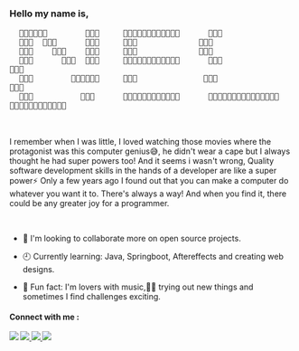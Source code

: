 <!DOCTYPE Html>
<head>
</head>
<body>
<h3> Hello my name is,
  
      👨🏼‍💻👨🏼‍💻        👨🏼‍💻     👨🏼‍💻👨🏼‍💻👨🏼‍💻👨🏼‍💻      👨🏼‍💻
      👨🏼‍💻  👨🏼‍💻      👨🏼‍💻     👨🏼‍💻             👨🏼‍💻
      👨🏼‍💻    👨🏼‍💻    👨🏼‍💻     👨🏼‍💻             👨🏼‍💻
      👨🏼‍💻      👨🏼‍💻  👨🏼‍💻     👨🏼‍💻👨🏼‍💻👨🏼‍💻👨🏼‍💻      👨🏼‍💻               👨🏼‍💻
      👨🏼‍💻        👨🏼‍💻👨🏼‍💻     👨🏼‍💻              👨🏼‍💻               👨🏼‍💻
      👨🏼‍💻          👨🏼‍💻      👨🏼‍💻👨🏼‍💻👨🏼‍💻👨🏼‍💻      👨🏼‍💻👨🏼‍💻👨🏼‍💻👨🏼‍💻👨🏼‍💻     👨🏼‍💻👨🏼‍💻👨🏼‍💻👨🏼‍💻
  
  </h3>
  
 <br>
  <p> I remember when I was little, I loved watching those movies where the protagonist was this computer genius😅, he didn't wear a cape but I always thought he had  super powers too! And it seems i wasn't wrong, Quality software development skills in the hands of a developer are like a super power⚡ Only a few years ago I found out that you can make a computer do whatever you want it to. There's always a way! And when you find it, there could be any greater joy for a programmer.</p>
  <br>

  
- 🚀 I'm looking to collaborate more on open source projects.
  
- 🕘 Currently learning: Java, Springboot, Aftereffects and creating web designs.
  
- 🚖 Fun fact: I'm lovers with music,🎵🎵 trying out new things and sometimes I find challenges exciting.
  
<h4>Connect with me : <br><br>
  <a href="https://www.instagram.com/_nelly_butera/"><img src="https://camo.githubusercontent.com/7a705494c370a8412797521701153d2873fb39109edf80afc408efd0927ae2d0/68747470733a2f2f696d672e736869656c64732e696f2f62616467652f496e7374616772616d2d2532334534343035462e7376673f7374796c653d666f722d7468652d6261646765266c6f676f3d496e7374616772616d266c6f676f436f6c6f723d7768697465"></a> <a href="https://www.facebook.com/butera.odreille.nelly1/"> <img src="https://camo.githubusercontent.com/9a80e93dca22e8bc345bef4e92799c1b6fb4481f996b1d69f3f9b0590f92c057/68747470733a2f2f696d672e736869656c64732e696f2f62616467652f46616365626f6f6b2d2532333138373746322e7376673f7374796c653d666f722d7468652d6261646765266c6f676f3d46616365626f6f6b266c6f676f436f6c6f723d7768697465"></a><a href="https://www.linkedin.com/in/butera-nelly-4909a8238/">  <img src="https://camo.githubusercontent.com/7e1a1a039c75a7c4d2a91d7f97bf0a1c2adcf7cb49b7dbbfc02963a4f9fdaca4/68747470733a2f2f696d672e736869656c64732e696f2f62616467652f6c696e6b6564696e2d2532333030373742352e7376673f7374796c653d666f722d7468652d6261646765266c6f676f3d6c696e6b6564696e266c6f676f436f6c6f723d7768697465"></a><a href="mailto:buteranelly250@gmail.com">   <img src="https://camo.githubusercontent.com/571384769c09e0c66b45e39b5be70f68f552db3e2b2311bc2064f0d4a9f5983b/68747470733a2f2f696d672e736869656c64732e696f2f62616467652f476d61696c2d4431343833363f7374796c653d666f722d7468652d6261646765266c6f676f3d676d61696c266c6f676f436f6c6f723d7768697465"></a>
  </h4>
</body>
</html>
